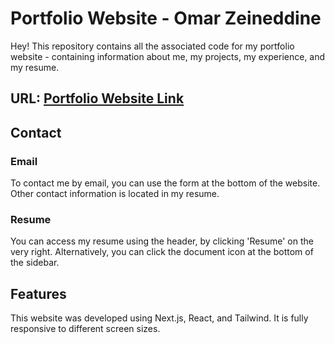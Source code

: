 # Portfolio Website - Omar Zeineddine
Hey! This repository contains all the associated code for my portfolio website - containing information about me, my projects, my experience, and my resume. 

## URL: [Portfolio Website Link](https://ozeineddine.github.io/portfolio-website)

## Contact
### Email
To contact me by email, you can use the form at the bottom of the website. Other contact information is located in my resume.
### Resume
You can access my resume using the header, by clicking 'Resume' on the very right. Alternatively, you can click the document icon at the bottom of the sidebar.

## Features
This website was developed using Next.js, React, and Tailwind. It is fully responsive to different screen sizes.